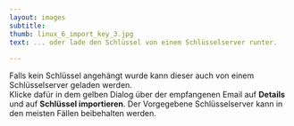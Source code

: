 ```yaml
---
layout: images
subtitle: 
thumb: linux_6_import_key_3.jpg
text: ... oder lade den Schlüssel von einem Schlüsselserver runter. 
 
---
```


Falls kein Schlüssel angehängt wurde kann dieser auch von einem Schlüsselserver geladen werden. <br>
Klicke dafür in dem gelben Dialog über der empfangenen Email auf **Details** und auf **Schlüssel importieren**. Der Vorgegebene Schlüsselserver kann in den meisten Fällen beibehalten werden.

